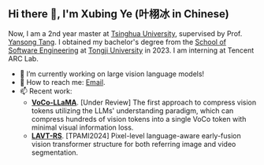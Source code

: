 ## Hi there 👋, I'm Xubing Ye (叶栩冰 in Chinese)

<!--
**Yxxxb/Yxxxb** is a ✨ _special_ ✨ repository because its `README.md` (this file) appears on your GitHub profile.

Here are some ideas to get you started:

- 🔭 I’m currently working on ...
- 🌱 I’m currently learning ...
- 👯 I’m looking to collaborate on ...
- 🤔 I’m looking for help with ...
- 💬 Ask me about ...
- 📫 How to reach me: ...
- 😄 Pronouns: ...
- ⚡ Fun fact: ...
-->

Now, I am a 2nd year master at [Tsinghua University](https://www.tsinghua.edu.cn/), supervised by Prof. [Yansong Tang](https://andytang15.github.io/). I obtained my bachelor's degree from the [School of Software Engineering](https://sse.tongji.edu.cn/) at [Tongji University](https://www.tongji.edu.cn/) in 2023. I am interning at Tencent ARC Lab.

- 🔭 I’m currently working on large vision language models!
- 💬 How to reach me: [Email](mailto:yxb23@mails.tsinghua.edu.cn).
- 📫 Recent work:
  - **[VoCo-LLaMA](https://github.com/Yxxxb/VoCo-LLaMA)**. [Under Review] The first approach to compress vision tokens utilizing the LLMs' understanding paradigm, which can compress hundreds of vision tokens into a single VoCo token with minimal visual information loss.
  - **[LAVT-RS](https://github.com/Yxxxb/LAVT-RS)**. [TPAMI2024] Pixel-level language-aware early-fusion vision transformer structure for both referring image and video segmentation.
